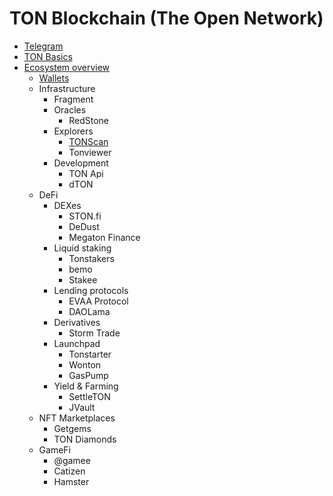 # TON Blockchain (The Open Network)

* [Telegram](./telegram.md) 
* [TON Basics](./basics.md)
* [Ecosystem overview](./ecosystem.md)
  - [Wallets](./wallets.md)
  - Infrastructure
    * Fragment
    * Oracles
      - RedStone
    * Explorers
      - [TONScan](./tonscan.md)
      - Tonviewer
    * Development
      - TON Api
      - dTON
  - DeFi
    * DEXes
      - STON.fi
      - DeDust
      - Megaton Finance
    * Liquid staking
      - Tonstakers
      - bemo
      - Stakee
    * Lending protocols
      - EVAA Protocol
      - DAOLama
    * Derivatives
      - Storm Trade
    * Launchpad
      - Tonstarter
      - Wonton
      - GasPump
    * Yield & Farming
      - SettleTON
      - JVault
   - NFT Marketplaces
     * Getgems
     * TON Diamonds
   - GameFi
     * @gamee
     * Catizen
     * Hamster
   
